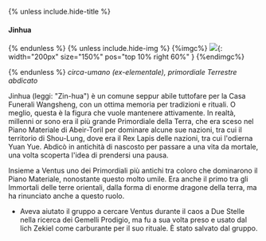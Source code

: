 {% unless include.hide-title %}
#### Jinhua

{% endunless %}
{% unless include.hide-img %}
{%imgc%}
![](https://64.media.tumblr.com/f5eff543a3a22b3e657632c54daa0d79/9ffe5eefa00cc9b7-fd/s2048x3072/9581d258cb5505951f453dfa8efb3c778b1d86cd.pnj){: width="200px" size="150%" pos="top 10% right 60%" }
{%endimgc%}

{% endunless %}
*circa-umano (ex-elementale), primordiale Terrestre abdicato*

Jinhua (leggi: "Zin-hua") è un comune seppur abile tuttofare per la Casa Funerali Wangsheng, con un ottima memoria per tradizioni e rituali. O meglio, questa è la figura che vuole mantenere attivamente. In realtà, millenni or sono era il più grande Primordiale della Terra, che era sceso nel Piano Materiale di Abeir-Toril per dominare alcune sue nazioni, tra cui il territorio di Shou-Lung, dove era il Rex Lapis delle nazioni, tra cui l'odierna Yuan Yue. Abdicò in antichità di nascosto per passare a una vita da mortale, una volta scoperta l'idea di prendersi una pausa.

Insieme a Ventus uno dei Primordiali più antichi tra coloro che dominarono il Piano Materiale, nonostante questo molto umile. Era anche il primo tra gli Immortali delle terre orientali, dalla forma di enorme dragone della terra, ma ha rinunciato anche a questo ruolo.

- Aveva aiutato il gruppo a cercare Ventus durante il caos a Due Stelle nella ricerca dei Gemelli Prodigio, ma fu a sua volta preso e usato dal lich Zekiel come carburante per il suo rituale. È stato salvato dal gruppo.